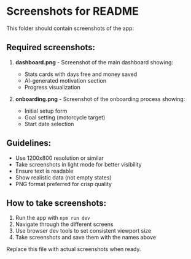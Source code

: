 # Screenshots for README

This folder should contain screenshots of the app:

## Required screenshots:
1. **dashboard.png** - Screenshot of the main dashboard showing:
   - Stats cards with days free and money saved
   - AI-generated motivation section
   - Progress visualization

2. **onboarding.png** - Screenshot of the onboarding process showing:
   - Initial setup form
   - Goal setting (motorcycle target)
   - Start date selection

## Guidelines:
- Use 1200x800 resolution or similar
- Take screenshots in light mode for better visibility
- Ensure text is readable
- Show realistic data (not empty states)
- PNG format preferred for crisp quality

## How to take screenshots:
1. Run the app with `npm run dev`
2. Navigate through the different screens
3. Use browser dev tools to set consistent viewport size
4. Take screenshots and save them with the names above

Replace this file with actual screenshots when ready.
